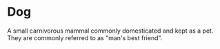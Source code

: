 # Dog

A small carnivorous mammal commonly domesticated and kept as a pet. They are commonly referred to as "man's best friend".